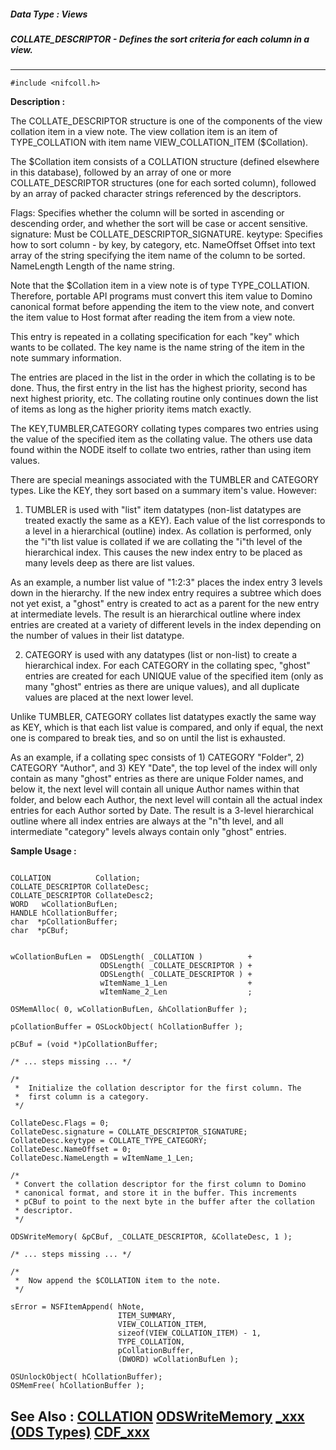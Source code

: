##### Data Type : Views
##### COLLATE_DESCRIPTOR - Defines the sort criteria for each column in a view.
---
```
#include <nifcoll.h>
```
**Description :**

The COLLATE_DESCRIPTOR structure is one of the components of the view collation 
item in a view note. The view collation item is an item of TYPE_COLLATION with 
item name VIEW_COLLATION_ITEM ($Collation).

The $Collation item consists of a COLLATION structure (defined elsewhere in 
this database), followed by an array of one or more COLLATE_DESCRIPTOR 
structures (one for each sorted column), followed by an array of packed 
character strings referenced by the descriptors.

Flags:             Specifies whether the column will be sorted in ascending or 
descending order, and whether the sort will be case or accent sensitive. 
signature:       Must be COLLATE_DESCRIPTOR_SIGNATURE.
keytype:         Specifies how to sort column - by key, by category, etc.
NameOffset   Offset into text array of the string specifying the item name of 
the column to be sorted.
NameLength  Length of the name string.

Note that the $Collation item in a view note is of type TYPE_COLLATION. 
Therefore, portable API programs must convert this item value to Domino 
canonical format before appending the item to the view note, and convert the 
item value to Host format after reading the item from a view note.

This entry is repeated in a collating specification for each "key" which wants 
to be collated. The key name is the name string of the item in the note summary 
information.

 The entries are placed in the list in the order in which the collating is to 
be done. Thus, the first entry in the list has the highest priority, second has 
next highest priority, etc.  The collating routine only continues down the list 
of items as long as the higher priority items match exactly.

 The KEY,TUMBLER,CATEGORY collating types compares two entries using the value 
of the specified item as the collating value. The others use data found within 
the NODE itself to collate two entries, rather than using item values.

 There are special meanings associated with the TUMBLER and CATEGORY types. 
Like the KEY, they sort based on a summary item's value.  However:

 1) TUMBLER is used with "list" item datatypes (non-list datatypes are treated 
exactly the same as a KEY). Each value of the list corresponds to a level in a 
hierarchical (outline) index.  As collation is performed, only the "i"th list 
value is collated if we are collating the "i"th level of the hierarchical 
index.  This causes the new index entry to be placed as many levels deep as 
there are list values.

 As an example, a number list value of "1:2:3" places the index entry 3 levels 
down in the hierarchy. If the new index entry requires a subtree which does not 
yet exist, a "ghost" entry is created to act as a parent for the new entry at 
intermediate levels. The result is an hierarchical outline where index entries 
are created at a variety of different levels in the index depending on the 
number of values in their list datatype.

 2) CATEGORY is used with any datatypes (list or non-list) to create a 
hierarchical index.  For each CATEGORY in the collating spec, "ghost" entries 
are created for each UNIQUE value of the specified item (only as many "ghost" 
entries as there are unique values), and all duplicate values are placed at the 
next lower level.

 Unlike TUMBLER, CATEGORY collates list datatypes exactly the same way as KEY, 
which is that each list value is compared, and only if equal, the next one is 
compared to break ties, and so on until the list is exhausted.

 As an example, if a collating spec consists of 1) CATEGORY "Folder", 2) 
CATEGORY "Author", and 3) KEY "Date", the top level of the index will only 
contain as many "ghost" entries as there are unique Folder names, and below it, 
the next level will contain all unique Author names within that folder, and 
below each Author, the next level will contain all the actual index entries for 
each Author sorted by Date. The result is a 3-level hierarchical outline where 
all index entries are always at the "n"th level, and all intermediate 
"category" levels always contain only "ghost" entries.

**Sample Usage :**
```

COLLATION          Collation;
COLLATE_DESCRIPTOR CollateDesc;
COLLATE_DESCRIPTOR CollateDesc2;
WORD   wCollationBufLen;
HANDLE hCollationBuffer;
char  *pCollationBuffer;
char  *pCBuf;


wCollationBufLen =  ODSLength( _COLLATION )          +
                    ODSLength( _COLLATE_DESCRIPTOR ) +
                    ODSLength( _COLLATE_DESCRIPTOR ) +
                    wItemName_1_Len                  +
                    wItemName_2_Len                  ;

OSMemAlloc( 0, wCollationBufLen, &hCollationBuffer );

pCollationBuffer = OSLockObject( hCollationBuffer );

pCBuf = (void *)pCollationBuffer;

/* ... steps missing ... */
    
/*
 *  Initialize the collation descriptor for the first column. The
 *  first column is a category.
 */

CollateDesc.Flags = 0;   
CollateDesc.signature = COLLATE_DESCRIPTOR_SIGNATURE;
CollateDesc.keytype = COLLATE_TYPE_CATEGORY;
CollateDesc.NameOffset = 0;
CollateDesc.NameLength = wItemName_1_Len;

/*
 * Convert the collation descriptor for the first column to Domino 
 * canonical format, and store it in the buffer. This increments
 * pCBuf to point to the next byte in the buffer after the collation
 * descriptor.
 */

ODSWriteMemory( &pCBuf, _COLLATE_DESCRIPTOR, &CollateDesc, 1 );

/* ... steps missing ... */

/*
 *  Now append the $COLLATION item to the note.
 */
    
sError = NSFItemAppend( hNote,
                        ITEM_SUMMARY,
                        VIEW_COLLATION_ITEM,
                        sizeof(VIEW_COLLATION_ITEM) - 1,
                        TYPE_COLLATION,
                        pCollationBuffer,
                        (DWORD) wCollationBufLen );

OSUnlockObject( hCollationBuffer);
OSMemFree( hCollationBuffer );
```
**See Also :**
[COLLATION](/reference/Data/COLLATION)
[ODSWriteMemory](/reference/Func/ODSWriteMemory)
[_xxx (ODS Types)](/reference/Symb/_xxx (ODS Types))
[CDF_xxx](/reference/Symb/CDF_xxx)
---
